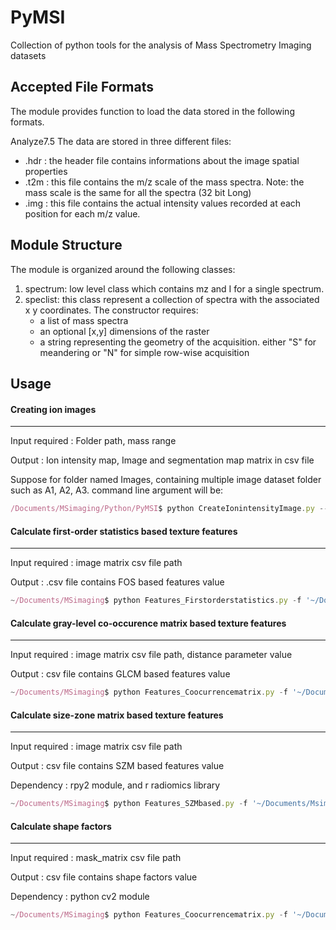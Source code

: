PyMSI
=====
Collection of python tools for the analysis of Mass Spectrometry Imaging datasets

## Accepted File Formats
The module provides function to load the data stored in the following formats. 

Analyze7.5
The data are stored in three different files: 
* .hdr : the header file contains informations about the image spatial properties 
* .t2m : this file contains the m/z scale of the mass spectra. Note: the mass scale is the same for all the spectra (32 bit Long)
* .img : this file contains the actual intensity values recorded at each position for each m/z value.



## Module Structure
The module is organized around the following classes:

1. spectrum: low level class which contains mz and I for a single spectrum.
2. speclist: this class represent a collection of spectra with the associated x y coordinates. The constructor requires:
	* a list of mass spectra
	* an optional [x,y] dimensions of the raster 
	* a string representing the geometry of the acquisition. either "S" for meandering or "N" for simple row-wise acquisition

## Usage
  
#### Creating ion images 

----------------------------------------------------------------------------------------------------------------------
Input required : Folder path, mass range

Output : Ion intensity map, Image and segmentation map matrix in csv file

Suppose for folder named Images, containing multiple image dataset folder such as A1, A2, A3. command line argument will be:

```javascript
/Documents/MSimaging/Python/PyMSI$ python CreateIonintensityImage.py --file '~/Documents/MSimaging/Images/' -f 284.2 284.3

```

#### Calculate first-order statistics based texture features 

-----------------------------------------------------------------------------------------------------------------------

Input required :  image matrix csv file path

Output : .csv file contains FOS based features value

```javascript
~/Documents/MSimaging$ python Features_Firstorderstatistics.py -f '~/Documents/Msimaging/Images/A1_image.csv'
```                                  
#### Calculate gray-level co-occurence matrix based texture features 

-----------------------------------------------------------------------------------------------------------------------

Input required : image matrix csv file path, distance parameter value

Output : csv file contains GLCM based features value

```javascript
~/Documents/MSimaging$ python Features_Coocurrencematrix.py -f '~/Documents/Msimaging/Images/A1_image.csv -d 1'
``` 
#### Calculate size-zone matrix based texture features

-----------------------------------------------------------------------------------------------------------------------

Input required : image matrix csv file path

Output : csv file contains SZM based features value

Dependency : rpy2 module, and r radiomics library

```javascript
~/Documents/MSimaging$ python Features_SZMbased.py -f '~/Documents/Msimaging/Images/A1_image.csv'
```                                  
#### Calculate shape factors

-----------------------------------------------------------------------------------------------------------------------

Input required : mask_matrix csv file path

Output : csv file contains shape factors value

Dependency : python cv2 module

```javascript
~/Documents/MSimaging$ python Features_Coocurrencematrix.py -f '~/Documents/MSimaging/Images/A1_maski.csv'
``` 


